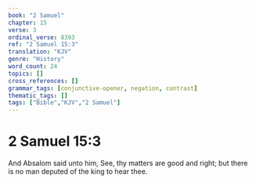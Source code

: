 ```yaml
---
book: "2 Samuel"
chapter: 15
verse: 3
ordinal_verse: 8393
ref: "2 Samuel 15:3"
translation: "KJV"
genre: "History"
word_count: 24
topics: []
cross_references: []
grammar_tags: [conjunctive-opener, negation, contrast]
thematic_tags: []
tags: ["Bible","KJV","2 Samuel"]
---
```


# 2 Samuel 15:3

And Absalom said unto him, See, thy matters are good and right; but there is no man deputed of the king to hear thee.
